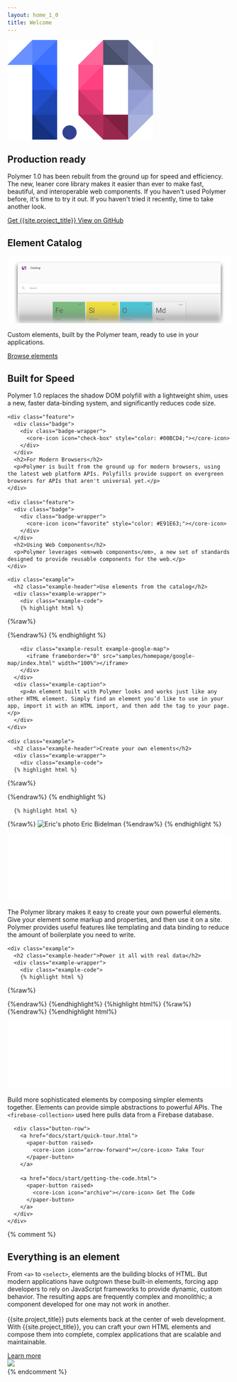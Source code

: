 ```yaml
---
layout: home_1_0
title: Welcome
---
```


<section id="future" class="main-bg">
  <div class="panel left">
    <img src="./images/polymer1.0-01.svg">
    <summary>
      <h1>Production ready</h1>
      <p>Polymer 1.0 has been rebuilt from the ground up for speed and efficiency. The new, leaner core library makes it easier than ever to make fast, beautiful, and interoperable web components. If you haven't used Polymer before, it's time to try it out. If you haven't tried it recently, time to take another look.</p>
      <a href="docs/start/getting-the-code.html">
        <paper-button raised unresolved>
          <core-icon icon="archive"></core-icon> Get {{site.project_title}}
        </paper-button>
      </a>
      <a href="https://github.com/polymer">
        <paper-button class="github" unresolved>
          <core-icon icon="social:post-github"></core-icon> View on GitHub
        </paper-button>
      </a>
    </summary>
  </div>
</section>

<!-- <section id="release08" class="main-light-purple">
  <div class="panel">
    <summary>
      <a href="/0.9/">
        <h2 layout horizontal center>
          Join us @ Polypalooza, Sept. ???
        </h2>
      </a>
    </summary>
  </div>
</section> -->

<section id="catalog" class="main-purple">
  <div class="panel">
    <summary style="transform: translateZ(0);">
      <h1>Element Catalog</h1>
      <a href="https://elements.polymer-project.org" target="_blank">
        <img src="/images/catalog_fadeout.png" alt="Launch the element catalog" title="Launch the element catalog">
      </a>
      <div>
        <p>
        Custom elements, built by the Polymer team, ready to use in your applications.
        </p>
        <a href="https://elements.polymer-project.org" target="_blank">
          <paper-button>
            <core-icon icon="arrow-forward"></core-icon> Browse elements
          </paper-button>
        </a>
      </div>
    </summary>
  </div>
</section>

<!-- <section id="production" class="main-purple">
  <div class="panel" layout horizontal>
    <div flex>
      <h2>Lean, Mean, and Ready for Production</h2>
      <p class="one-oh-summary">Lorem ipsum dolor sit amet, consectetur adipisicing elit. Nulla facilis itaque, quo fuga veritatis odit hic magnam perspiciatis voluptatibus rem delectus omnis nisi inventore ea sapiente quibusdam a tenetur pariatur.</p>
    </div>
    <div flex>
      <div class="one-oh">1.0</div>
    </div>
  </div>
</section> -->

<section id="features" class="main-bg">
  <div class="panel">
    <div class="feature">
      <div class="badge">
        <div class="badge-wrapper">
          <core-icon icon="trending-up" style="color: #4CAF50;"></core-icon>
        </div>
      </div>
      <h2>Built for Speed</h2>
      <p>Polymer 1.0 replaces the shadow DOM polyfill with a lightweight shim, uses a new, faster data-binding system, and significantly reduces code size.</p>
    </div>

    <div class="feature">
      <div class="badge">
        <div class="badge-wrapper">
          <core-icon icon="check-box" style="color: #00BCD4;"></core-icon>
        </div>
      </div>
      <h2>For Modern Browsers</h2>
      <p>Polymer is built from the ground up for modern browsers, using the latest web platform APIs. Polyfills provide support on evergreen browsers for APIs that aren't universal yet.</p>
    </div>
    
    <div class="feature">
      <div class="badge">
        <div class="badge-wrapper">
          <core-icon icon="favorite" style="color: #E91E63;"></core-icon>
        </div>
      </div>
      <h2>Using Web Components</h2>
      <p>Polymer leverages <em>web components</em>, a new set of standards designed to provide reusable components for the web.</p>
    </div>
  </div>

</section>

<section id="examples">
  <div class="panel">

    <div class="example">
      <h2 class="example-header">Use elements from the catalog</h2>
      <div class="example-wrapper">
        <div class="example-code">
        {% highlight html %}
{%raw%}
<!-- Polyfill Web Components support for older browsers -->
<script src="bower_components/webcomponentsjs/webcomponents-lite.min.js"></script>

<!-- Import element -->
<link rel="import" href="components/google-map/google-map.html">

<!-- Use element -->
<google-map lat="37.790" long="-122.390"></google-map>
{%endraw%}
        {% endhighlight %}
        </div>
        
        <div class="example-result example-google-map">
          <iframe frameborder="0" src="samples/homepage/google-map/index.html" width="100%"></iframe>
        </div>
      </div>
      <div class="example-caption">
        <p>An element built with Polymer looks and works just like any other HTML element. Simply find an element you’d like to use in your app, import it with an HTML import, and then add the tag to your page.</p>
      </div>
    </div>

    <div class="example">
      <h2 class="example-header">Create your own elements</h2>
      <div class="example-wrapper">
        <div class="example-code">
      {% highlight html %}
{%raw%}
<dom-module id="contact-card">
  <link rel="import" type="css" href="contact-card.css">
  <template>
    <content></content>
    <iron-icon icon="star" hidden$="{{!starred}}"></iron-icon>
  </template>
</dom-module>

<script>
  Polymer({
    is: 'contact-card',
    properties: {
      starred: Boolean
    }
  });
</script>
{%endraw%}
      {% endhighlight %}
      
      {% highlight html %}
{%raw%}
<contact-card starred>
  <img src="profile.jpg" alt="Eric's photo">
  <span>Eric Bidelman</span>
</contact-card>
{%endraw%}
      {% endhighlight %}
        </div>
        <div class="example-result example-contact-card">
          <iframe frameborder="0" src="samples/homepage/contact-card/index.html" width="100%"></iframe>
        </div>
      </div>
      <div class="example-caption">
        <p>The Polymer library makes it easy to create your own powerful elements. Give your element some markup and properties, and then use it on a site. Polymer provides useful features like templating and data binding to reduce the amount of boilerplate you need to write.</p>
      </div>
    </div>


    <div class="example">
      <h2 class="example-header">Power it all with real data</h2>
      <div class="example-wrapper">
        <div class="example-code">
        {% highlight html %}
{%raw%}
<dom-module id="friend-list">
  <link rel="import" type="css" href="friend-list.css">
  <template>
    <firebase-collection data="{{data}}"
                      location="https://users1.firebaseio.com/users">
    </firebase-collection>
    <template is="dom-repeat" items="{{data}}">
      <contact-card starred="{{item.starred}}">
        <img src="{{item.img}}" alt="{{item.name}}">
        <span>{{item.name}}</span>
      </contact-card>
    </template>
  </template>
</dom-module>

<script>
  Polymer({
    is: 'friend-list'
  });
</script>
{%endraw%}
        {%endhighlight%}
        {%highlight html%}
{%raw%}
<friend-list></friend-list>
{%endraw%}
        {%endhighlight html%}
        </div>
        <div class="example-result example-friend-list">
          <iframe frameborder="0" src="samples/homepage/friend-list/index.html" width="100%"></iframe>
        </div>
      </div>
      <div class="example-caption">
        <p>Build more sophisticated elements by composing simpler elements together. Elements can provide simple abstractions to powerful APIs. The <code>&lt;firebase-collection&gt;</code> used here pulls data from a Firebase database. </p>
      </div>
      
      <div class="button-row">
        <a href="docs/start/quick-tour.html">
          <paper-button raised>
            <core-icon icon="arrow-forward"></core-icon> Take Tour
          </paper-button>
        </a>

        <a href="docs/start/getting-the-code.html">
          <paper-button raised>
            <core-icon icon="archive"></core-icon> Get The Code
          </paper-button>
        </a>
      </div>
    </div>
    
  </div>
</section>

{% comment %}
<section id="everything-element" class="main-purple">
  <div class="panel right">
    <summary>
      <h1>Everything is an element</h1>
      <p>From <code>&lt;a&gt;</code> to <code>&lt;select&gt;</code>, elements are the building blocks of HTML. But modern applications have outgrown these built-in elements, forcing app developers to rely on JavaScript frameworks to provide dynamic, custom behavior.  The resulting apps are frequently complex and monolithic; a component developed for one may not work in another.
      <br><br>
      {{site.project_title}} puts elements back at the center of web development. With {{site.project_title}}, you can craft your own HTML elements and compose them into complete, complex applications that are scalable and maintainable.</p>
      <a href="docs/start/everything.html">
        <paper-button>
          <core-icon icon="arrow-forward"></core-icon> Learn more
        </paper-button>
      </a>
    </summary>
    <img src="/images/logos/p-elements.svg">
  </div>
</section>
{% endcomment %}

